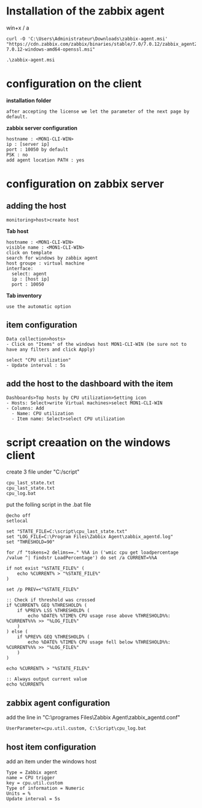 # Installation of the zabbix agent

win+x / a
```
curl -O 'C:\Users\Administrateur\Downloads\zabbix-agent.msi' "https://cdn.zabbix.com/zabbix/binaries/stable/7.0/7.0.12/zabbix_agent2-7.0.12-windows-amd64-openssl.msi"

.\zabbix-agent.msi
```

# configuration on the client

**installation folder**
```
after accepting the license we let the parameter of the next page by default.
```
**zabbix server configuration**
```
hostname : <MON1-CLI-WIN>
ip : [server ip]
port : 10050 by default
PSK : no
add agent location PATH : yes
```
# configuration on zabbix server

## adding the host
```
monitoring>host>create host
```
**Tab host**
```
hostname : <MON1-CLI-WIN>
visible name : <MON1-CLI-WIN>
click on template
search for windows by zabbix agent
host groupe : virtual machine
interface:
  select: agent
  ip : [host ip]
  port : 10050
```

**Tab inventory**
```
use the automatic option
```

## item configuration
```
Data collection>hosts>
- Click on "Items" of the windows host MON1-CLI-WIN (be sure not to have any filters and click Apply)

select "CPU utilization"
- Update interval : 5s
```

## add the host to the dashboard with the item
```
Dashboards>Top hosts by CPU utilization>Setting icon
- Hosts: Select>write Virtual machines>select MON1-CLI-WIN
- Columns: Add
  - Name: CPU utilization
  - Item name: Select>select CPU utilization
```
# script creaation on the windows client
create 3 file under "C:/script"
```
cpu_last_state.txt
cpu_last_state.txt
cpu_log.bat
```
put the folling script in the .bat file
```
@echo off
setlocal

set "STATE_FILE=C:\script\cpu_last_state.txt"
set "LOG_FILE=C:\Program Files\Zabbix Agent\zabbix_agentd.log"
set "THRESHOLD=90"

for /f "tokens=2 delims==." %%A in ('wmic cpu get loadpercentage /value ^| findstr LoadPercentage') do set /a CURRENT=%%A

if not exist "%STATE_FILE%" (
    echo %CURRENT% > "%STATE_FILE%"
)

set /p PREV=<"%STATE_FILE%"

:: Check if threshold was crossed
if %CURRENT% GEQ %THRESHOLD% (
    if %PREV% LSS %THRESHOLD% (
        echo %DATE% %TIME% CPU usage rose above %THRESHOLD%%: %CURRENT%%% >> "%LOG_FILE%"
    )
) else (
    if %PREV% GEQ %THRESHOLD% (
        echo %DATE% %TIME% CPU usage fell below %THRESHOLD%%: %CURRENT%%% >> "%LOG_FILE%"
    )
)

echo %CURRENT% > "%STATE_FILE%"

:: Always output current value
echo %CURRENT%
```
## zabbix agent configuration
add the line in "C:\programes Files\Zabbix Agent\zabbix_agentd.conf"
```
UserParameter=cpu.util.custom, C:\Script\cpu_log.bat
```
## host item configuration
add an item under the windows host
```
Type = Zabbix agent
name = CPU trigger
key = cpu.util.custom
Type of information = Numeric
Units = %
Update interval = 5s
```
